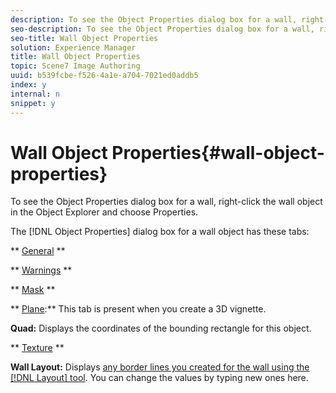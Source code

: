 ```yaml
---
description: To see the Object Properties dialog box for a wall, right-click the wall object in the Object Explorer and choose Properties.
seo-description: To see the Object Properties dialog box for a wall, right-click the wall object in the Object Explorer and choose Properties.
seo-title: Wall Object Properties
solution: Experience Manager
title: Wall Object Properties
topic: Scene7 Image Authoring
uuid: b539fcbe-f526-4a1e-a704-7021ed0addb5
index: y
internal: n
snippet: y
---
```


# Wall Object Properties{#wall-object-properties}

To see the Object Properties dialog box for a wall, right-click the wall object in the Object Explorer and choose Properties.

The [!DNL Object Properties] dialog box for a wall object has these tabs:

** [General](../../c-vat-obj-pg/c-vat-abt-obj-prop/c-vat-3d-obj-prop/c-vat-3d-flow-obj-prop/c-vat-gen-tab-obj.md#concept-41227a4c8797447cb4ec1e8937a6f8a7) **

** [Warnings](../../c-vat-obj-pg/c-vat-abt-obj-prop/c-vat-app-obj-prop/c-vat-warning-tab.md#concept-a4134befdef446a9bb4f5fbb3f9b27d1) **

** [Mask](../../c-vat-obj-pg/c-vat-abt-obj-prop/c-vat-3d-obj-prop/c-vat-3d-flow-obj-prop/c-vat-mask-tab-obj.md#concept-2c0068e148274fbe9cfbdbdd08935730) **

** [Plane](../../c-vat-obj-pg/c-vat-abt-obj-prop/c-vat-app-obj-prop/c-vat-plane-tab-3d-obj.md#concept-e0addb7f0f8f48678bf3b09bbf74f67c):** This tab is present when you create a 3D vignette.

**Quad:** Displays the coordinates of the bounding rectangle for this object.

** [Texture](../../c-vat-obj-pg/c-vat-abt-obj-prop/c-vat-3d-obj-prop/c-vat-3d-flow-obj-prop/c-vat-text-tab-obj.md#concept-81d47c5bdaf64427a222acfee3e6d557) **

**Wall Layout:** Displays [any border lines you created for the wall using the [!DNL Layout] tool](../../c-vat-obj-pg/c-vat-obj-pg-tools/c-vat-layout-tool/t-vat-set-bord-lines.md#task-9871b499cc8f49cbb06cf2776fb63f50). You can change the values by typing new ones here. 
